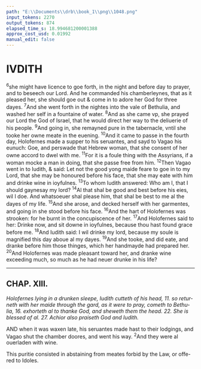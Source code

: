 ```yaml
---
path: "E:\\Documents\\drb\\book_1\\png\\1048.png"
input_tokens: 2270
output_tokens: 874
elapsed_time_s: 18.994681200001388
approx_cost_usd: 0.01992
manual_edit: false
---
```

# IVDITH

<sup>6</sup>she might have licence to goe forth, in the night and before day to prayer, and to beseech our Lord. And he commanded his chamberleynes, that as it pleased her, she should goe out & come in to adore her God for three dayes. <sup>7</sup>And she went forth in the nightes into the vale of Bethulia, and washed her self in a fountaine of water. <sup>8</sup>And as she came vp, she prayed our Lord the God of Israel, that he would direct her way to the deliuerie of his people. <sup>9</sup>And going in, she remayned pure in the tabernacle, vntil she tooke her owne meate in the euening. <sup>10</sup>And it came to passe in the fourth day, Holofernes made a supper to his seruantes, and sayd to Vagao his eunuch: Goe, and perswade that Hebrew woman, that she consent of her owne accord to dwel with me. <sup>11</sup>For it is a foule thing with the Assyrians, if a woman mocke a man in doing, that she passe free from him. <sup>12</sup>Then Vagao went in to Iudith, & said: Let not the good yong maide feare to goe in to my Lord, that she may be honoured before his face, that she may eate with him and drinke wine in ioyfulnes. <sup>13</sup>To whom Iudith answered: Who am I, that I should gaynesay my lord? <sup>14</sup>Al that shal be good and best before his eies, wil I doe. And whatsoeuer shal please him, that shal be best to me al the dayes of my life. <sup>15</sup>And she arose, and decked herself with her garmentes, and going in she stood before his face. <sup>16</sup>And the hart of Holofernes was strooken: for he burnt in the concupiscence of her. <sup>17</sup>And Holofernes said to her: Drinke now, and sit downe in ioyfulnes, because thou hast found grace before me. <sup>18</sup>And Iudith said: I wil drinke my lord, because my soule is magnified this day aboue al my dayes. <sup>19</sup>And she tooke, and did eate, and dranke before him those thinges, which her handmayde had prepared her. <sup>20</sup>And Holofernes was made pleasant toward her, and dranke wine exceeding much, so much as he had neuer drunke in his life?

<hr>

## CHAP. XIII.

*Holofernes lying in a drunken sleepe, Iudith cutteth of his head, 11. so retur-neth with her maide through the gard, as it were to pray, cometh to Bethu-lia, 16. exhorteth al to thanke God, and sheweth them the head. 22. She is blessed of al. 27. Achior also praiseth God and Iudith.*

AND when it was waxen late, his seruantes made hast to their lodgings, and Vagao shut the chamber doores, and went his way. <sup>2</sup>And they were al ouerladen with wine.

<aside>This puritie consisted in abstaining from meates forbid by the Law, or offe-red to Idoles.</aside>

[^1]: *Bella.*